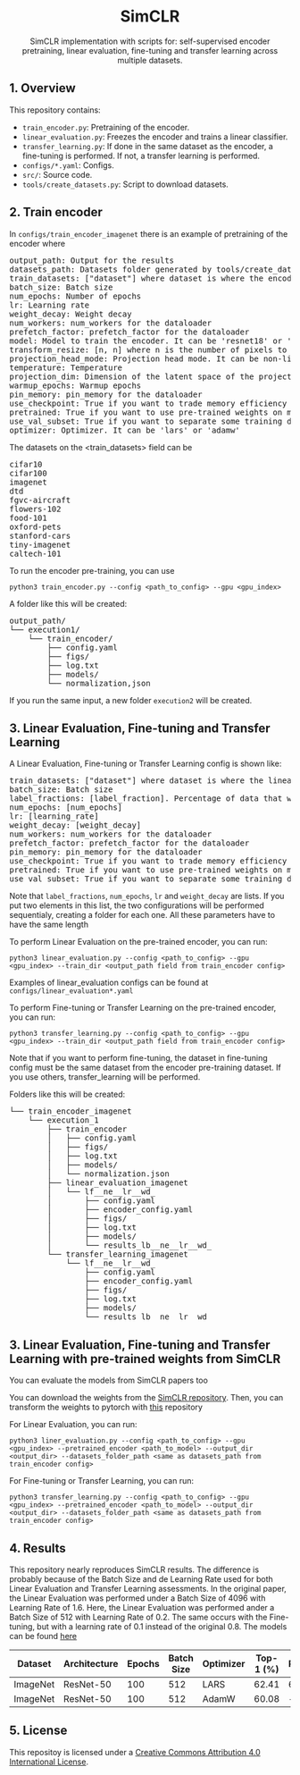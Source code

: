 <div align="center">

# SimCLR

SimCLR implementation with scripts for: self-supervised encoder pretraining, linear evaluation, fine-tuning and transfer learning across multiple datasets.

</div>

## 1. Overview
This repository contains:
- `train_encoder.py`: Pretraining of the encoder.
- `linear_evaluation.py`: Freezes the encoder and trains a linear classifier.
- `transfer_learning.py`: If done in the same dataset as the encoder, a fine-tuning is performed. If not, a transfer learning is performed.
- `configs/*.yaml`: Configs.
- `src/`: Source code.
- `tools/create_datasets.py`: Script to download datasets.

## 2. Train encoder

In `configs/train_encoder_imagenet` there is an example of pretraining of the encoder where

<pre>
output_path: Output for the results
datasets_path: Datasets folder generated by tools/create_datasets.py
train_datasets: ["dataset"] where dataset is where the encoder will be pre-trained
batch_size: Batch size
num_epochs: Number of epochs
lr: Learning rate
weight_decay: Weight decay
num_workers: num_workers for the dataloader
prefetch_factor: prefetch_factor for the dataloader
model: Model to train the encoder. It can be 'resnet18' or 'resnet50'
transform_resize: [n, n] where n is the number of pixels to resize the images
projection_head_mode: Projection head mode. It can be non-linear, linear or none
temperature: Temperature
projection_dim: Dimension of the latent space of the projection head
warmup_epochs: Warmup epochs
pin_memory: pin_memory for the dataloader
use_checkpoint: True if you want to trade memory efficiency for time eficciency, else False
pretrained: True if you want to use pre-trained weights on model, else False
use_val_subset: True if you want to separate some training data for validation. Util if you want to test hyperparameters
optimizer: Optimizer. It can be 'lars' or 'adamw'
</pre>

The datasets on the <train_datasets> field can be

<pre>
cifar10
cifar100
imagenet
dtd
fgvc-aircraft
flowers-102
food-101
oxford-pets
stanford-cars
tiny-imagenet
caltech-101
</pre>

To run the encoder pre-training, you can use

```
python3 train_encoder.py --config <path_to_config> --gpu <gpu_index>
```

A folder like this will be created:

<pre>
output_path/
└── execution1/
    └── train_encoder/
        ├── config.yaml
        ├── figs/
        ├── log.txt
        ├── models/
        └── normalization,json
</pre>

If you run the same input, a new folder `execution2` will be created.

## 3. Linear Evaluation, Fine-tuning and Transfer Learning

A Linear Evaluation, Fine-tuning or Transfer Learning config is shown like:

<pre>
train_datasets: ["dataset"] where dataset is where the linear_evaluation will happen
batch_size: Batch size
label_fractions: [label_fraction]. Percentage of data that will be used to train the linear classifier. It can be 1.0 (standard) or lower.
num_epochs: [num_epochs]
lr: [learning_rate]
weight_decay: [weight_decay]
num_workers: num_workers for the dataloader
prefetch_factor: prefetch_factor for the dataloader
pin_memory: pin_memory for the dataloader
use_checkpoint: True if you want to trade memory efficiency for time eficciency, else False
pretrained: True if you want to use pre-trained weights on model, else False
use_val_subset: True if you want to separate some training data for validation. Util if you want to test hyperparameters
</pre>

Note that `label_fractions`, `num_epochs`, `lr` and `weight_decay` are lists. If you put two elements in this list, the two configurations will be performed sequentialy, creating a folder for each one. All these parameters have to have the same length

To perform Linear Evaluation on the pre-trained encoder, you can run:

```
python3 linear_evaluation.py --config <path_to_config> --gpu <gpu_index> --train_dir <output_path field from train_encoder config>
```

Examples of linear_evaluation configs can be found at `configs/linear_evaluation*.yaml`

To perform Fine-tuning or Transfer Learning on the pre-trained encoder, you can run:

```
python3 transfer_learning.py --config <path_to_config> --gpu <gpu_index> --train_dir <output_path field from train_encoder config>
```

Note that if you want to perform fine-tuning, the dataset in fine-tuning config must be the same dataset from the encoder pre-training dataset. If you use others, transfer_learning will be performed.

Folders like this will be created:

<pre>
└── train_encoder_imagenet
    └── execution_1
        ├── train_encoder
        │   ├── config.yaml
        │   ├── figs/
        │   ├── log.txt
        │   ├── models/
        │   └── normalization.json
        ├── linear_evaluation_imagenet
        │   └── lf_<label_fraction>_ne_<num_epochs>_lr_<lr>_wd_<weight_decay>
        │       ├── config.yaml
        │       ├── encoder_config.yaml
        │       ├── figs/
        │       ├── log.txt
        │       ├── models/
        │       └── results_lb_<label_fraction>_ne_<num_epochs>_lr_<lr>_wd_<weight_decay>
        └── transfer_learning_imagenet
            └── lf_<label_fraction>_ne_<num_epochs>_lr_<lr>_wd_<weight_decay>
                ├── config.yaml
                ├── encoder_config.yaml
                ├── figs/
                ├── log.txt
                ├── models/
                └── results_lb_<label_fraction>_ne_<num_epochs>_lr_<lr>_wd_<weight_decay>
</pre>

## 3. Linear Evaluation, Fine-tuning and Transfer Learning with pre-trained weights from SimCLR

You can evaluate the models from SimCLR papers too

You can download the weights from the [SimCLR repository](https://github.com/google-research/simclr). Then, you can transform the weights to pytorch with [this](https://github.com/tonylins/simclr-converter) repository

For Linear Evaluation, you can run:

```
python3 liner_evaluation.py --config <path_to_config> --gpu <gpu_index> --pretrained_encoder <path_to_model> --output_dir <output_dir> --datasets_folder_path <same as datasets_path from train_encoder config>
```

For Fine-tuning or Transfer Learning, you can run:

```
python3 transfer_learning.py --config <path_to_config> --gpu <gpu_index> --pretrained_encoder <path_to_model> --output_dir <output_dir> --datasets_folder_path <same as datasets_path from train_encoder config>
```

## 4. Results

This repository nearly reproduces SimCLR results. The difference is probably because of the Batch Size and de Learning Rate used for both Linear Evaluation and Transfer Learning assessments. In the original paper, the Linear Evaluation was performed under a Batch Size of 4096 with Learning Rate of 1.6. Here, the Linear Evaluation was performed ander a Batch Size of 512 with Learning Rate of 0.2. The same occurs with the Fine-tuning, but with a learning rate of 0.1 instead of the original 0.8. The models can be found [here](https://drive.google.com/drive/folders/1XikVzuvVJq-RFh1TpekWgbp4ya-Z0J1I?usp=sharing)

| Dataset | Architecture | Epochs | Batch Size | Optimizer | Top-1 (%) | Reference |
|---------|--------------|--------|------------|-----------|-----------|-----------|
| ImageNet | ResNet-50 | 100 | 512 | LARS | 62.41 | 63.80 |
| ImageNet | ResNet-50 | 100 | 512 | AdamW | 60.08 | - |

## 5. License

This repositoy is licensed under a [Creative Commons Attribution 4.0 International License](https://creativecommons.org/licenses/by/4.0/).
